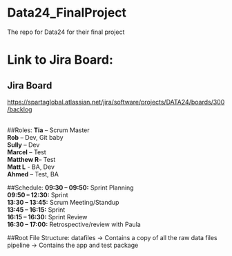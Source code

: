 # Data24_FinalProject
The repo for Data24 for their final project <br>


Link to Jira Board:<br/>
=======
## Jira Board

https://spartaglobal.atlassian.net/jira/software/projects/DATA24/boards/300/backlog
<br><br>

##Roles:
**Tia** – Scrum Master<br/>
**Rob** – Dev, Git baby<br/>
**Sully** – Dev<br/>
**Marcel** – Test<br/>
**Matthew R**– Test<br/>
**Matt L** - BA, Dev<br/>
**Ahmed** – Test, BA<br/>


##Schedule:
**09:30 – 09:50:** Sprint Planning<br/>
**09:50 – 12:30:** Sprint<br/>
**13:30 – 13:45:** Scrum Meeting/Standup<br/>
**13:45 – 16:15:** Sprint<br/>
**16:15 – 16:30:** Sprint Review<br/>
**16:30 – 17:00:** Retrospective/review with Paula<br/>


##Root File Structure:
datafiles -> Contains a copy of all the raw data files
pipeline -> Contains the app and test package

